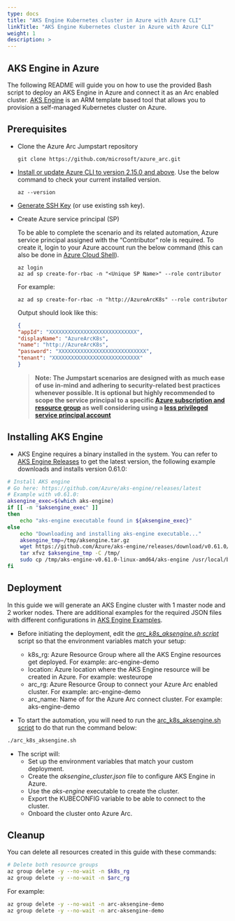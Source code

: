 ```yaml
---
type: docs
title: "AKS Engine Kubernetes cluster in Azure with Azure CLI"
linkTitle: "AKS Engine Kubernetes cluster in Azure with Azure CLI"
weight: 1
description: >
---
```


## AKS Engine in Azure 

The following README will guide you on how to use the provided Bash script to deploy an AKS Engine in Azure and connect it as an Arc enabled cluster. [AKS Engine](https://github.com/Azure/aks-engine) is an ARM template based tool that allows you to provision a self-managed Kubernetes cluster on Azure.

## Prerequisites

* Clone the Azure Arc Jumpstart repository

    ```shell
    git clone https://github.com/microsoft/azure_arc.git
    ```
  
* [Install or update Azure CLI to version 2.15.0 and above](https://docs.microsoft.com/en-us/cli/azure/install-azure-cli?view=azure-cli-latest). Use the below command to check your current installed version.

  ```shell
  az --version
  ```

* [Generate SSH Key](https://docs.microsoft.com/en-us/azure/virtual-machines/linux/create-ssh-keys-detailed) (or use existing ssh key).

* Create Azure service principal (SP)

    To be able to complete the scenario and its related automation, Azure service principal assigned with the “Contributor” role is required. To create it, login to your Azure account run the below command (this can also be done in [Azure Cloud Shell](https://shell.azure.com/)).

    ```shell
    az login
    az ad sp create-for-rbac -n "<Unique SP Name>" --role contributor
    ```

    For example:

    ```shell
    az ad sp create-for-rbac -n "http://AzureArcK8s" --role contributor
    ```

    Output should look like this:

    ```json
    {
    "appId": "XXXXXXXXXXXXXXXXXXXXXXXXXXXX",
    "displayName": "AzureArcK8s",
    "name": "http://AzureArcK8s",
    "password": "XXXXXXXXXXXXXXXXXXXXXXXXXXXX",
    "tenant": "XXXXXXXXXXXXXXXXXXXXXXXXXXXX"
    }
    ```

    > **Note: The Jumpstart scenarios are designed with as much ease of use in-mind and adhering to security-related best practices whenever possible. It is optional but highly recommended to scope the service principal to a specific [Azure subscription and resource group](https://docs.microsoft.com/en-us/cli/azure/ad/sp?view=azure-cli-latest) as well considering using a [less privileged service principal account](https://docs.microsoft.com/en-us/azure/role-based-access-control/best-practices)**
## Installing AKS Engine

* AKS Engine requires a binary installed in the system. You can refer to [AKS Engine Releases](https://github.com/Azure/aks-engine/releases/latest) to get the latest version, the following example downloads and installs version 0.61.0:

```bash
# Install AKS engine
# Go here: https://github.com/Azure/aks-engine/releases/latest
# Example with v0.61.0:
aksengine_exec=$(which aks-engine)
if [[ -n "$aksengine_exec" ]]
then
    echo "aks-engine executable found in ${aksengine_exec}"
else
    echo "Downloading and installing aks-engine executable..."
    aksengine_tmp=/tmp/aksengine.tar.gz
    wget https://github.com/Azure/aks-engine/releases/download/v0.61.0/aks-engine-v0.61.0-linux-amd64.tar.gz -O $aksengine_tmp
    tar xfvz $aksengine_tmp -C /tmp/
    sudo cp /tmp/aks-engine-v0.61.0-linux-amd64/aks-engine /usr/local/bin
fi
```

## Deployment

In this guide we will generate an AKS Engine cluster with 1 master node and 2 worker nodes. There are additional examples for the required JSON files with different configurations in [AKS Engine Examples](https://github.com/Azure/aks-engine/tree/master/examples). 

* Before initiating the deployment, edit the [*arc_k8s_aksengine.sh script*](https://azurearcjumpstart.io/azure_arc_jumpstart/azure_arc_k8s/azure_arc_k8s_jumpstart/aksengine/arc_k8s_aksengine.sh) script so that the environment variables match your setup:

  * k8s_rg: Azure Resource Group where all the AKS Engine resources get deployed. For example: arc-engine-demo
  * location: Azure location where the AKS Engine resource will be created in Azure. For example: westeurope
  * arc_rg: Azure Resource Group to connect your Azure Arc enabled cluster. For example: arc-engine-demo
  * arc_name: Name of for the Azure Arc connect cluster. For example: aks-engine-demo

* To start the automation, you will need to run the [arc_k8s_aksengine.sh script](https://azurearcjumpstart.io/azure_arc_jumpstart/azure_arc_k8s/azure_arc_k8s_jumpstart/aksengine/arc_k8s_aksengine.sh) to do that run the command below: 

```bash
./arc_k8s_aksengine.sh
```

* The script will:
  * Set up the environment variables that match your custom deployment.
  * Create the *aksengine_cluster.json* file to configure AKS Engine in Azure.
  * Use the *aks-engine* executable to create the cluster.
  * Export the KUBECONFIG variable to be able to connect to the cluster.
  * Onboard the cluster onto Azure Arc.

## Cleanup

You can delete all resources created in this guide with these commands:

```bash
# Delete both resource groups
az group delete -y --no-wait -n $k8s_rg
az group delete -y --no-wait -n $arc_rg
```

For example:

```bash
az group delete -y --no-wait -n arc-aksengine-demo
az group delete -y --no-wait -n arc-aksengine-demo
```

